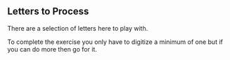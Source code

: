 ## Letters to Process

There are a selection of letters here to play with. 

To complete the exercise you only have to digitize a minimum of one but if you can do more then go for it.

